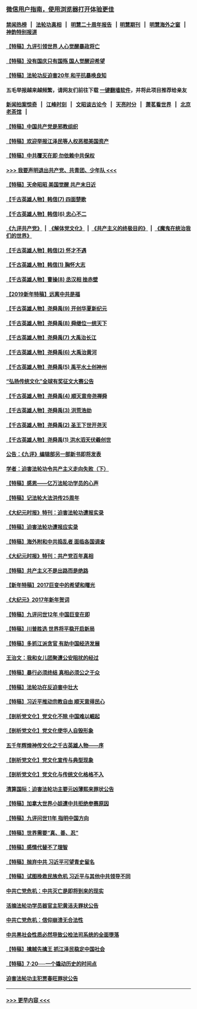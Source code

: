### [微信用户指南，使用浏览器打开体验更佳](https://github.com/gfw-breaker/banned-news1/blob/master/indexes/wechat-guide.md?t=0)
#### [禁闻热榜](热点新闻.md?t=0)  &nbsp;&nbsp;|&nbsp;&nbsp; [法轮功真相](https://github.com/gfw-breaker/truth/blob/master/README.md?t=0) &nbsp;&nbsp;|&nbsp;&nbsp; [明慧二十周年报告](https://github.com/gfw-breaker/mh-reports/blob/master/README.md?t=0) &nbsp;&nbsp;|&nbsp;&nbsp;[明慧期刊](https://github.com/gfw-breaker/mh-qikan) &nbsp;&nbsp;|&nbsp;&nbsp; [明慧海外之窗](https://github.com/gfw-breaker/mh-news/blob/master/README.md?t=0) &nbsp;&nbsp;|&nbsp;&nbsp; [神韵特别报道](https://github.com/gfw-breaker/mh-news/blob/master/shenyun.md?t=0)
#### [【特稿】九评引领世界 人心觉醒暴政将亡](../pages/nsc424/n11660496.md?t=02051244) 
#### [【特稿】没有国庆只有国殇 国人觉醒迎希望](../pages/nsc424/n11549354.md?t=02051244) 
#### [【特稿】法轮功反迫害20年 和平抗暴唤良知](../pages/nsc424/n11389135.md?t=02051244) 
#### 五毛举报越来越频繁，请网友们前往下载 [一键翻墙软件](https://github.com/gfw-breaker/ssr-accounts)，并将此项目推荐给亲友
#### [新闻拍案惊奇](https://github.com/gfw-breaker/banned-news1/blob/master/pages/link4.md) &nbsp;&nbsp;|&nbsp;&nbsp; [江峰时刻](https://github.com/gfw-breaker/banned-news1/blob/master/pages/link4.md) &nbsp;&nbsp;|&nbsp;&nbsp; [文昭谈古论今](https://github.com/gfw-breaker/banned-news1/blob/master/pages/link4.md) &nbsp;&nbsp;|&nbsp;&nbsp; [天亮时分](https://github.com/gfw-breaker/banned-news1/blob/master/pages/link4.md) &nbsp;&nbsp;|&nbsp;&nbsp; [萧茗看世界](https://github.com/gfw-breaker/banned-news1/blob/master/pages/link4.md) &nbsp;&nbsp;|&nbsp;&nbsp; [北京老茶馆](https://github.com/gfw-breaker/banned-news1/blob/master/pages/link4.md) &nbsp;&nbsp;|&nbsp;&nbsp; 
#### [【特稿】中国共产党是邪教组织](../pages/nsc424/n11355551.md?t=02051244) 
#### [【特稿】欢迎举报江泽民等人权恶棍美国资产](../pages/nsc424/n11303040.md?t=02051244) 
#### [【特稿】中共覆灭在即 勿依赖中共保权](../pages/nsc424/n11278510.md?t=02051244) 
#### [>>> 我要声明退出共产党、共青团、少年队 <<<](https://github.com/begood0513/goodnews/blob/master/quit/letter.md) 
#### [【特稿】天命昭昭 美国觉醒 共产末日近](../pages/nsc424/n11150259.md?t=02051244) 
#### [【千古英雄人物】韩信(7) 四面楚歌](../pages/nsc424/n7552608.md?t=02051244) 
#### [【千古英雄人物】韩信(6) 忠心不二](../pages/nsc424/n7552572.md?t=02051244) 
#### [《九评共产党》](https://github.com/begood0513/9ping.md/blob/master/README.md) &nbsp;|&nbsp; [《解体党文化》](../../../../jtdwh.md/blob/master/README.md)  &nbsp;|&nbsp; [《共产主义的终极目的》](../../../../gczydzjmd.md/blob/master/README.md) &nbsp;|&nbsp; [《魔鬼在统治我们的世界》](../../../../mgztzwmdsj.md/blob/master/README.md) 
#### [【千古英雄人物】韩信(2) 怀才不遇](../pages/nsc424/n7547691.md?t=02051244) 
#### [【千古英雄人物】韩信(1) 胸怀大志](../pages/nsc424/n7544501.md?t=02051244) 
#### [【千古英雄人物】曹操(8) 丞汉相 挫赤壁](../pages/nsc424/n7662490.md?t=02051244) 
#### [【2019新年特稿】远离中共是福](../pages/nsc424/n10942748.md?t=02051244) 
#### [【千古英雄人物】尧舜禹(9) 开创华夏新纪元](../pages/nsc424/n7519873.md?t=02051244) 
#### [【千古英雄人物】尧舜禹(8) 舜继位一统天下](../pages/nsc424/n7515411.md?t=02051244) 
#### [【千古英雄人物】尧舜禹(7) 大禹治长江](../pages/nsc424/n7475820.md?t=02051244) 
#### [【千古英雄人物】尧舜禹(6) 大禹治黄河](../pages/nsc424/n7475816.md?t=02051244) 
#### [【千古英雄人物】尧舜禹(5) 禹平水土创神州](../pages/nsc424/n7475809.md?t=02051244) 
#### [“弘扬传统文化”全球有奖征文大赛公告](../pages/nsc424/n10889849.md?t=02051244) 
#### [【千古英雄人物】尧舜禹(4) 顺天意帝尧禅舜](../pages/nsc424/n7471624.md?t=02051244) 
#### [【千古英雄人物】尧舜禹(3) 洪荒浩劫](../pages/nsc424/n7471607.md?t=02051244) 
#### [【千古英雄人物】尧舜禹(2) 圣王下世开尧天](../pages/nsc424/n7467643.md?t=02051244) 
#### [【千古英雄人物】尧舜禹(1) 洪水滔天伏羲创世](../pages/nsc424/n7467618.md?t=02051244) 
#### [公告：《九评》编辑部另一部新书即将发表](../pages/nsc424/n10405104.md?t=02051244) 
#### [学者：迫害法轮功令共产主义走向失败（下）](../pages/nsc424/n10009951.md?t=02051244) 
#### [【特稿】感恩——亿万法轮功学员的心声](../pages/nsc424/n9880260.md?t=02051244) 
#### [【特稿】记法轮大法洪传25周年](../pages/nsc424/n9116480.md?t=02051244) 
#### [《大纪元时报》特刊：迫害法轮功遭报实录](../pages/nsc424/n9082916.md?t=02051244) 
#### [【特稿】迫害法轮功遭报应实录](../pages/nsc424/n9055656.md?t=02051244) 
#### [【特稿】海外附和中共捣乱者 面临各国调查](../pages/nsc424/n9047645.md?t=02051244) 
#### [《大纪元时报》特刊：共产党百年真相](../pages/nsc424/n8879818.md?t=02051244) 
#### [【特稿】共产主义不是出路而是绝路](../pages/nsc424/n8792816.md?t=02051244) 
#### [【新年特稿】2017巨变中的希望和曙光](../pages/nsc424/n8655525.md?t=02051244) 
#### [《大纪元》2017年新年贺词](../pages/nsc424/n8651727.md?t=02051244) 
#### [【特稿】九评问世12年 中国巨变在即](../pages/nsc424/n8506053.md?t=02051244) 
#### [【特稿】川普胜选 世界将平稳开启新局](../pages/nsc424/n8482166.md?t=02051244) 
#### [【特稿】多抓江派贪官 有助中国经济发展](../pages/nsc424/n8454769.md?t=02051244) 
#### [王治文：我和女儿团聚遭公安阻扰的经过](../pages/nsc424/n8186638.md?t=02051244) 
#### [【特稿】暴行必须终结‭ ‬真相必须公之于众](../pages/nsc424/n8103572.md?t=02051244) 
#### [【特稿】法轮功在反迫害中壮大](../pages/nsc424/n7915493.md?t=02051244) 
#### [【特稿】习近平推动宗教自由 顺天意得民心](../pages/nsc424/n7782230.md?t=02051244) 
#### [【剖析党文化】党文化不除 中国难以崛起](../pages/nsc424/n7484466.md?t=02051244) 
#### [【剖析党文化】党文化使华人自毁形象](../pages/nsc424/n7480414.md?t=02051244) 
#### [五千年辉煌神传文化之千古英雄人物——序](../pages/nsc424/n7465898.md?t=02051244) 
#### [【剖析党文化】党文化宣传与典型现象](../pages/nsc424/n4667282.md?t=02051244) 
#### [【剖析党文化】党文化与传统文化格格不入](../pages/nsc424/n4665279.md?t=02051244) 
#### [清算国际：迫害法轮功主要元凶薄熙来罪状公告](../pages/nsc424/n4621860.md?t=02051244) 
#### [【特稿】加拿大世界小姐遭中共拒绝参赛原因](../pages/nsc424/n4585305.md?t=02051244) 
#### [【特稿】九评问世11年 指明中国方向](../pages/nsc424/n4578971.md?t=02051244) 
#### [【特稿】世界需要“真、善、忍”](../pages/nsc424/n4577812.md?t=02051244) 
#### [【特稿】感情代替不了理智](../pages/nsc424/n4564327.md?t=02051244) 
#### [【特稿】抛弃中共 习近平可望青史留名](../pages/nsc424/n4549169.md?t=02051244) 
#### [【特稿】试图挽救民族危机 习近平与其他中共领导不同](../pages/nsc424/n4548555.md?t=02051244) 
#### [中共亡党危机：中共灭亡是即将到来的现实](../pages/nsc424/n4547349.md?t=02051244) 
#### [活摘法轮功学员器官主犯黄洁夫罪状公告](../pages/nsc424/n4547015.md?t=02051244) 
#### [中共亡党危机：信仰崩溃无合法性](../pages/nsc424/n4545222.md?t=02051244) 
#### [中共黑社会性质必然导致公检法司系统的全面堕落](../pages/nsc424/n4541854.md?t=02051244) 
#### [【特稿】擒贼先擒王 抓江泽民稳定中国社会](../pages/nsc424/n4530296.md?t=02051244) 
#### [【特稿】7‧20──一个撬动历史的时间点](../pages/nsc424/n4481700.md?t=02051244) 
#### [迫害法轮功主犯贾春旺罪状公告](../pages/nsc424/n4455857.md?t=02051244) 

----
#### [ >>> 更早内容 <<< ](../indexes/nsc424-earlier.md)
